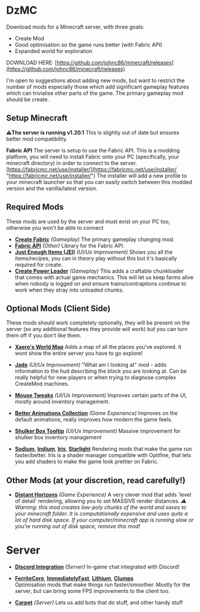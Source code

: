 
# DzMC
Download mods for a Minecraft server, with three goals:
-   Create Mod
-   Good optimisation so the game runs better (with Fabric API)
-   Expanded world for exploration

DOWNLOAD HERE: [https://github.com/johnc86/minecraft/releases](https://github.com/johnc86/minecraft/releases)

I'm open to suggestions about adding new mods, but want to restrict the number of mods especially those which add significant gameplay features which can trivialise other parts of the game. The primary gameplay mod should be create.

## Setup Minecraft
**⚠️The server is running v1.20.1** 
This is slightly out of date but ensures better mod compatibility.

**Fabric API**
The server is setup to use the Fabric API. This is a modding platform, you will need to install Fabric onto your PC (specifically, your minecraft directory) in order to connect to the server.
[https://fabricmc.net/use/installer/](https://fabricmc.net/use/installer/ "https://fabricmc.net/use/installer/")
The installer will add a new profile to your minecraft launcher so that you can easily switch between this modded version and the vanilla/latest version.

## Required Mods
These mods are used by the server and must exist on your PC too, otherwise you won't be able to connect
* [**Create Fabric**](https://modrinth.com/mod/create-fabric) *(Gameplay)*
The primary gameplay changing mod. 
* [**Fabric API**](https://modrinth.com/mod/fabric-api) *(Other)*
Library for the Fabric API.
* [**Just Enough Items (JEI)**](https://modrinth.com/mod/jei) *(UI/Ux Improvement)*
Shows you all the items/recipes, you can in theory play without this but it's basically required for create.
* [**Create Power Loader**](https://modrinth.com/mod/create-power-loader-fabric/) *(Gameplay)*
This adds a craftable chunkloader that comes with actual game mechanics. This will let us keep farms alive when nobody is logged on and ensure trains/contraptions continue to work when they stray into unloaded chunks.

## Optional Mods (Client Side)
These mods should work completely optionally, they will be present on the server (so any additional features they provide will work) but you can turn them off if you don't like them.

* [**Xaero's World Map**](https://modrinth.com/mod/xaeros-world-map) 
Adds a map of all the places you've explored. It wont show the entire server you have to go explore! 

* [**Jade**](https://modrinth.com/mod/jade) *(UI/Ux Improvement)*
"What am I looking at" mod - adds information to the hud describing the block you are looking at. Can be really helpful for new players or when trying to diagnose complex CreateMod machines.

* [**Mouse Tweaks**](https://modrinth.com/mod/mouse-tweaks) *(UI/Ux Improvement)*
Improves certain parts of the UI, mostly around inventory management.

* [**Better Animations Collection**](https://modrinth.com/mod/better-animations-collection) *(Game Experience)*
Improves on the default animations, really improves how modern the game feels.

* [**Shulker Box Tooltip**](*https://modrinth.com/plugin/dcintegration/) *(UI/Ux Improvement)*
Massive improvement for shulker box inventory management

*  [**Sodium**](https://modrinth.com/mod/sodium),   [**Indium**](https://modrinth.com/mod/indium),   [**Iris**](https://modrinth.com/mod/iris),    [**Starlight**](https://modrinth.com/mod/starlight) 
Rendering mods that make the game run faster/better. Iris is a shader manager compatible with Optifine, that lets you add shaders to make the game look prettier on Fabric.

## Other Mods (at your discretion, read carefully!)
* [**Distant Horizons**](https://modrinth.com/mod/distanthorizons) *(Game Experience)*
A very clever mod that adds 'level of detail' rendering, allowing you to set MASSIVE render distances.
*⚠️ Warning: this mod creates low-poly chunks of the world and saves to your minecraft folder. It is computationally expensive and uses quite a lot of hard disk space. If your computer/minecraft app is running slow or you're running out of disk space, remove this mod!*

# Server
* [**Discord Integration**](https://modrinth.com/plugin/dcintegration/) *(Server)*
In-game chat integrated with Discord!

* [**FerriteCore**](https://modrinth.com/mod/ferrite-core),  [**ImmediatelyFast**](https://modrinth.com/mod/immediatelyfast),   [**Lithium**](https://modrinth.com/mod/lithium), [**Clumps**](https://modrinth.com/mod/clumps)  
Optimisation mods that make things run faster/smoother. Mostly for the server, but can bring some FPS improvements to the client too.

* [**Carpet**](https://github.com/gnembon/fabric-carpet/wiki/) *(Server)*
Lets us add bots that do stuff, and other handy stuff



